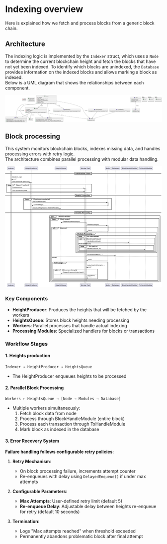 # Indexing overview

Here is explained how we fetch and process blocks from a generic block chain.

## Architecture

The indexing logic is implemented by the `Indexer` struct, which uses a `Node` to
determine the current blockchain height and fetch the blocks that have not yet been indexed.
To identify which blocks are unindexed, the `Database` provides information on the indexed blocks
and allows marking a block as indexed.  
Below is a UML diagram that shows the relationships between each component.

![Indexer structure UML](./images/indexer_structure.png "Indexer structure")


## Block  processing 

This system monitors blockchain blocks, indexes missing data, and handles processing errors with retry logic.  
The architecture combines parallel processing with modular data handling.

![Fetching logic diagram](./images/fetching_logic.png "Fetching logic")

### Key Components

- **HeightProducer**: Produces the heights that will be fetched by the workers 
- **HeightsQueue**: Stores block heights needing processing  
- **Workers**: Parallel processes that handle actual indexing  
- **Processing Modules**: Specialized handlers for blocks or transactions  

### Workflow Stages

#### 1. Heights production

```
Indexer → HeightProducer → HeightsQueue
```
- The HeightProducer enqueues heights to be processed

#### 2. Parallel Block Processing  

```
Workers ← HeightsQueue → [Node → Modules → Database]  
```
- Multiple workers simultaneously:  
  1. Fetch block data from node  
  2. Process through BlockHandleModule (entire block)  
  3. Process each transaction through TxHandleModule  
  4. Mark block as indexed in the database  

#### 3. Error Recovery System  

**Failure handling follows configurable retry policies**:  
1. **Retry Mechanism**:  
   - On block processing failure, increments attempt counter  
   - Re-enqueues with delay using `DelayedEnqueue()` if under max attempts  

2. **Configurable Parameters**:  
   - **Max Attempts**: User-defined retry limit (default 5)  
   - **Re-enqueue Delay**: Adjustable delay between heights re-enqueue for retry (default 10 seconds) 

3. **Termination**:  
   - Logs "Max attempts reached" when threshold exceeded  
   - Permanently abandons problematic block after final attempt  

